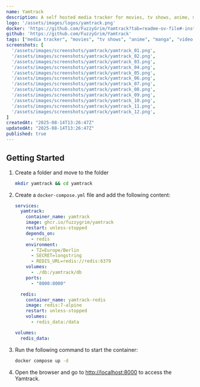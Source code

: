 ```yaml
---
name: Yamtrack
description: A self hosted media tracker for movies, tv shows, anime, manga, video games and books.
logo: '/assets/images/logos/yamtrack.png'
docker: 'https://github.com/FuzzyGrim/Yamtrack?tab=readme-ov-file#-installing-with-docker'
github: 'https://github.com/FuzzyGrim/Yamtrack'
tags: ["media tracker", "movies", "tv shows", "anime", "manga", "video games", "books"]
screenshots: [
  '/assets/images/screenshots/yamtrack/yamtrack_01.png',
  '/assets/images/screenshots/yamtrack/yamtrack_02.png',
  '/assets/images/screenshots/yamtrack/yamtrack_03.png',
  '/assets/images/screenshots/yamtrack/yamtrack_04.png',
  '/assets/images/screenshots/yamtrack/yamtrack_05.png',
  '/assets/images/screenshots/yamtrack/yamtrack_06.png',
  '/assets/images/screenshots/yamtrack/yamtrack_07.png',
  '/assets/images/screenshots/yamtrack/yamtrack_08.png',
  '/assets/images/screenshots/yamtrack/yamtrack_09.png',
  '/assets/images/screenshots/yamtrack/yamtrack_10.png',
  '/assets/images/screenshots/yamtrack/yamtrack_11.png',
  '/assets/images/screenshots/yamtrack/yamtrack_12.png',
]
createdAt: "2025-08-14T13:26:47Z"
updatedAt: "2025-08-14T13:26:47Z"
published: true
---
```


## Getting Started

1. Create a folder and move to the folder
    ```bash
    mkdir yamtrack && cd yamtrack
    ```
2. Create a `docker-compose.yml` file and add the following content:
    ```yaml
    services:
      yamtrack:
        container_name: yamtrack
        image: ghcr.io/fuzzygrim/yamtrack
        restart: unless-stopped
        depends_on:
          - redis
        environment:
          - TZ=Europe/Berlin
          - SECRET=longstring
          - REDIS_URL=redis://redis:6379
        volumes:
          - ./db:/yamtrack/db
        ports:
          - "8000:8000"

      redis:
        container_name: yamtrack-redis
        image: redis:7-alpine
        restart: unless-stopped
        volumes:
          - redis_data:/data

    volumes:
      redis_data:
    ```
3. Run the following command to start the container:
    ```bash
    docker compose up -d
    ```
4. Open the browser and go to [http://localhost:8000](http://localhost:8000) to access the Yamtrack.
